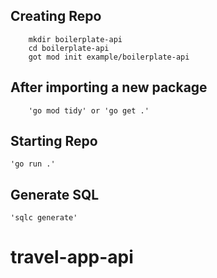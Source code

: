 ## Creating Repo

```
    mkdir boilerplate-api
    cd boilerplate-api
    got mod init example/boilerplate-api
```

## After importing a new package

```
    'go mod tidy' or 'go get .'
```

## Starting Repo

```
'go run .'
```

## Generate SQL

```
'sqlc generate'
```
# travel-app-api
